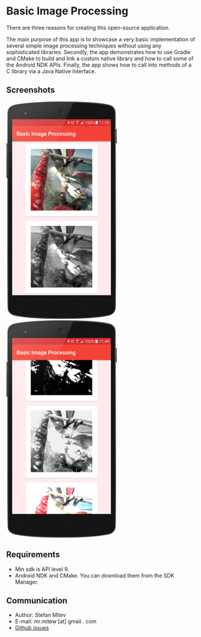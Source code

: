 Basic Image Processing
===========================

There are three reasons for creating this open-source application.

The main purpose of this app is to showcase a very basic implementation of several simple image processing techniques without using any sophisticated libraries. Secondly, the app demonstrates how to use Gradle and CMake to build and link a custom native library and how to call some of the Android NDK APIs. Finally, the app shows how to call into methods of a C library via a Java Native Interface.

## Screenshots
![one.png](https://github.com/mrmitew/Basic-Image-Processing/blob/master/design/one.png) ![two.png](https://github.com/mrmitew/Basic-Image-Processing/blob/master/design/two.png)

## Requirements
* Min sdk is API level 9.
* Android NDK and CMake. You can download them from the SDK Manager.

## Communication
* Author: Stefan Mitev
* E-mail: mr.mitew [at] gmail . com
* [Github issues](https://github.com/mrmitew/Basic-Image-Processing/issues)
